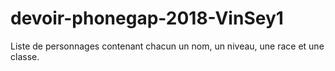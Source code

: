 # devoir-phonegap-2018-VinSey1

Liste de personnages contenant chacun un nom, un niveau, une race et une classe.
